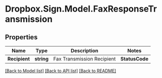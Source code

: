 # Dropbox.Sign.Model.FaxResponseTransmission

## Properties

Name | Type | Description | Notes
------------ | ------------- | ------------- | -------------
**Recipient** | **string** |  Fax Transmission Recipient  | **StatusCode** | **string** |  Fax Transmission Status Code  | **SentAt** | **int** |  Fax Transmission Sent Timestamp  | [optional] 

[[Back to Model list]](../README.md#documentation-for-models) [[Back to API list]](../README.md#documentation-for-api-endpoints) [[Back to README]](../README.md)

